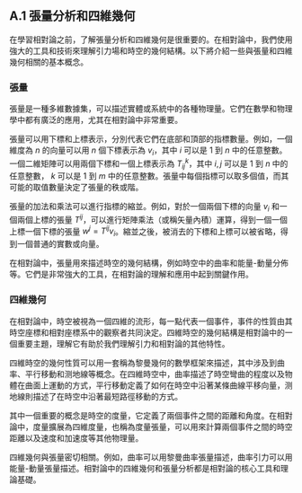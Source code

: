 ## A.1 張量分析和四維幾何

在學習相對論之前，了解張量分析和四維幾何是很重要的。在相對論中，我們使用強大的工具和技術來理解引力場和時空的幾何結構。以下將介紹一些與張量和四維幾何相關的基本概念。

### 張量

張量是一種多維數據集，可以描述實體或系統中的各種物理量。它們在數學和物理學中都有廣泛的應用，尤其在相對論中非常重要。

張量可以用下標和上標表示，分別代表它們在底部和頂部的指標數量。例如，一個維度為 $n$ 的向量可以用 $n$ 個下標表示為 $v_{i}$，其中 $i$ 可以是 1 到 $n$ 中的任意整數。一個二維矩陣可以用兩個下標和一個上標表示為 $T_{ij}^{k}$，其中 $i,j$ 可以是 1 到 $n$ 中的任意整數， $k$ 可以是 1 到 $m$ 中的任意整數。張量中每個指標可以取多個值，而其可能的取值數量決定了張量的秩或階。

張量的加法和乘法可以進行指標的縮並。例如，對於一個兩個下標的向量 $v_{i}$ 和一個兩個上標的張量 $T^{ij}$，可以進行矩陣乘法（或稱矢量內積）運算，得到一個一個上標一個下標的張量 $w^{j}=T^{ij}v_{i}$。縮並之後，被消去的下標和上標可以被省略，得到一個普通的實數或向量。

在相對論中，張量用來描述時空的幾何結構，例如時空中的曲率和能量-動量分佈等。它們是非常強大的工具，在相對論的理解和應用中起到關鍵作用。

### 四維幾何

在相對論中，時空被視為一個四維的流形，每一點代表一個事件，事件的性質由其時空座標和相對座標系中的觀察者共同決定。四維時空的幾何結構是相對論中的一個重要主題，理解它有助於我們理解引力和相對論的其他特性。

四維時空的幾何性質可以用一套稱為黎曼幾何的數學框架來描述，其中涉及到曲率、平行移動和测地線等概念。在四維時空中，曲率描述了時空彎曲的程度以及物體在曲面上運動的方式，平行移動定義了如何在時空中沿著某條曲線平移向量，测地線則描述了在時空中沿著最短路徑移動的方式。

其中一個重要的概念是時空的度量，它定義了兩個事件之間的距離和角度。在相對論中，度量擴展為四維度量，也稱為度量張量，可以用來計算兩個事件之間的時空距離以及速度和加速度等其他物理量。

四維幾何與張量密切相關。例如，曲率可以用黎曼曲率張量描述，曲率引力可以用能量-動量張量描述。相對論中的四維幾何和張量分析都是相對論的核心工具和理論基礎。